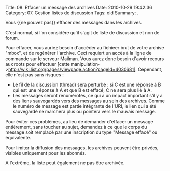 Title: 08. Effacer un message des archives 
Date: 2010-10-29 19:42:36
Category: 07. Gestion listes de discussion
Tags: old
Summary:  . 

Vous {{ne pouvez pas}} effacer des messages dans les archives.

C'est normal, si l'on considère qu'il s'agit de liste de discussion et non de forum. 

Pour effacer, vous auriez besoin d'accéder au fichieer brut de votre archive "mbox", et de regénérer l'archive. Ceci requiert un accès à la ligne de commande sur le serveur Mailman.
Vous aurez donc besoin d'avoir recours aux roots pour effectuer [cette manipulation->http://wiki.list.org/pages/viewpage.action?pageId=4030681].
Cependant, elle n'est pas sans risques :

  -  Le fil de la discussion (thread) sera perturbé : si C est une réponse à B qui est une réponse à A et que B est effacé, C ne sera plus lié à A.
  -  Les messages seront renumérotés, ce qui a un impact important s'il y a des liens sauvegardés vers des messages au sein des archives. Comme le numéro de message est partie intégrante de l'URI, le lien qui a été sauvegardé ne marchera plus ou pointera vers le mauvais message.

Pour éviter ces problèmes, au lieu de demander d'effacer un message entièrement, sans toucher au sujet, demandez à ce que le corps du message soit remplacé par une inscription du type "Message effacé" ou équivalente.


Pour limiter la diffusion des messages, les archives peuvent être privées, visibles uniquement pour les abonnés.

A l'extrême, la liste peut également ne pas être archivée.